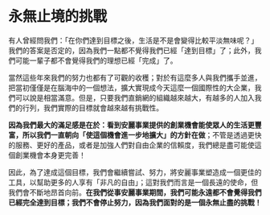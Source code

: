 # 永無止境的挑戰

有人曾經問我們：「在你們達到目標之後，生活是不是會變得比較平淡無味呢？」我們的答案是否定的，因為我們一點都不覺得我們已經「達到目標」了；此外，我們可能一輩子都不會覺得我們的理想已經「完成」了。

當然這些年來我們的努力也都有了可觀的收穫；對於有這麼多人與我們攜手並進，把當初僅僅是在腦海中的一個想法，擴大實現成今天這麼一個國際性的大企業，我們可以說是相當滿意。但是，只要我們直銷網的組織越來越大，有越多的人加入我們的行列，我們實際的目標就會越來越有挑戰性。

**因為我們最大的滿足感是在於：看到安麗事業提供的創業機會能使眾人的生活更豐富，所以我們一直朝向「使這個機會進一步地擴大」的方針在做**；不管是透過更快的服務、更好的產品，或者是加強人們對自由企業的信賴度，我們總是盡可能使這個創業機會本身更完善！

因此，為了達成這個目標，我們會繼續嘗試、努力，將安麗事業塑造成一個更佳的工具，以幫助更多的人享有「非凡的自由」；這對我們而言是一個長遠的使命，但我們會不斷地昂首向前。**在我們從事安麗事業期間，我們可能永遠都不會覺得我們已經完全達到目標；我們不會停止努力，因為我們面對的是一個永無止盡的挑戰！**

